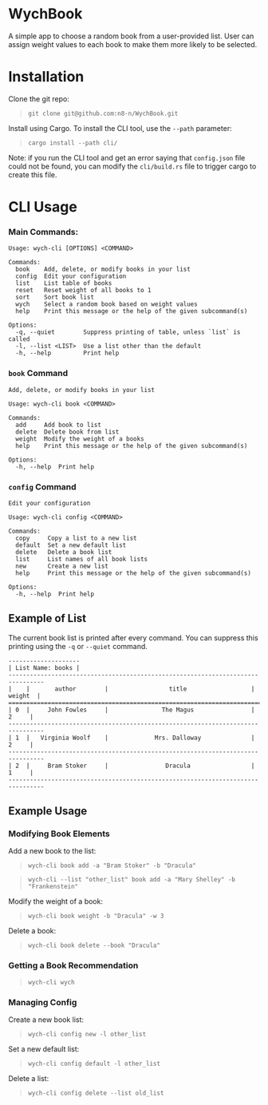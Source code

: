 # WychBook
A simple app to choose a random book from a user-provided list. User can assign weight values to each book to make them more likely to be selected.


# Installation
Clone the git repo:
 > `git clone git@github.com:n8-n/WychBook.git`


Install using Cargo. To install the CLI tool, use the `--path` parameter:
> `cargo install --path cli/`

Note: if you run the CLI tool and get an error saying that `config.json` file could not be found, you can modify the `cli/build.rs` file to trigger cargo to create this file.


# CLI Usage
### Main Commands:
```
Usage: wych-cli [OPTIONS] <COMMAND>

Commands:
  book    Add, delete, or modify books in your list
  config  Edit your configuration
  list    List table of books
  reset   Reset weight of all books to 1
  sort    Sort book list
  wych    Select a random book based on weight values
  help    Print this message or the help of the given subcommand(s)

Options:
  -q, --quiet        Suppress printing of table, unless `list` is called
  -l, --list <LIST>  Use a list other than the default
  -h, --help         Print help
```  
  

### `book` Command  
```
Add, delete, or modify books in your list

Usage: wych-cli book <COMMAND>

Commands:
  add     Add book to list
  delete  Delete book from list
  weight  Modify the weight of a books
  help    Print this message or the help of the given subcommand(s)

Options:
  -h, --help  Print help
```  


### `config` Command
```
Edit your configuration

Usage: wych-cli config <COMMAND>

Commands:
  copy     Copy a list to a new list
  default  Set a new default list
  delete   Delete a book list
  list     List names of all book lists
  new      Create a new list
  help     Print this message or the help of the given subcommand(s)

Options:
  -h, --help  Print help
```

## Example of List
The current book list is printed after every command. You can suppress this printing using the `-q` or `--quiet` command.

```
--------------------
| List Name: books |
--------------------------------------------------------------------------------
|    |       author        |                 title                  |  weight  |
================================================================================
| 0  |     John Fowles     |               The Magus                |    2     |
--------------------------------------------------------------------------------
| 1  |   Virginia Woolf    |             Mrs. Dalloway              |    2     |
--------------------------------------------------------------------------------
| 2  |     Bram Stoker     |                Dracula                 |    1     |
--------------------------------------------------------------------------------
```


## Example Usage
### Modifying Book Elements  
Add a new book to the list:
> `wych-cli book add -a "Bram Stoker" -b "Dracula"`  

> `wych-cli --list "other_list" book add -a "Mary Shelley" -b "Frankenstein"`

Modify the weight of a book:
> `wych-cli book weight -b "Dracula" -w 3`

Delete a book:
> `wych-cli book delete --book "Dracula"`


### Getting a Book Recommendation
> `wych-cli wych`


### Managing Config
Create a new book list:
> `wych-cli config new -l other_list`

Set a new default list:
> `wych-cli config default -l other_list`

Delete a list:
> `wych-cli config delete --list old_list`